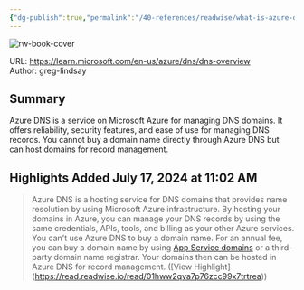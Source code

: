 ```yaml
---
{"dg-publish":true,"permalink":"/40-references/readwise/what-is-azure-dns-microsoft-learn/","tags":["rw/articles"]}
---
```



![rw-book-cover](https://learn.microsoft.com/en-us/media/logos/logo-ms-social.png)

  

URL: <https://learn.microsoft.com/en-us/azure/dns/dns-overview>  
Author: greg-lindsay

## Summary

Azure DNS is a service on Microsoft Azure for managing DNS domains. It offers reliability, security features, and ease of use for managing DNS records. You cannot buy a domain name directly through Azure DNS but can host domains for record management.

## Highlights Added July 17, 2024 at 11:02 AM

> Azure DNS is a hosting service for DNS domains that provides name resolution by using Microsoft Azure infrastructure. By hosting your domains in Azure, you can manage your DNS records by using the same credentials, APIs, tools, and billing as your other Azure services.  
> You can't use Azure DNS to buy a domain name. For an annual fee, you can buy a domain name by using [App Service domains](https://learn.microsoft.com/en-us/azure/dns/dns-overview/../app-service/manage-custom-dns-buy-domain#buy-and-map-an-app-service-domain) or a third-party domain name registrar. Your domains then can be hosted in Azure DNS for record management. ([View Highlight] (<https://read.readwise.io/read/01hww2qva7p76zcc99x7trtrea>))
